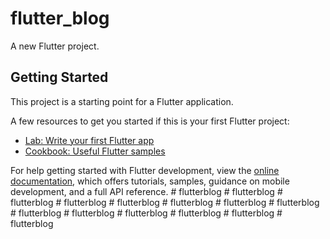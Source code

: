# flutter_blog

A new Flutter project.

## Getting Started

This project is a starting point for a Flutter application.

A few resources to get you started if this is your first Flutter project:

- [Lab: Write your first Flutter app](https://docs.flutter.dev/get-started/codelab)
- [Cookbook: Useful Flutter samples](https://docs.flutter.dev/cookbook)

For help getting started with Flutter development, view the
[online documentation](https://docs.flutter.dev/), which offers tutorials,
samples, guidance on mobile development, and a full API reference.
#   f l u t t e r b l o g  
 #   f l u t t e r b l o g  
 #   f l u t t e r b l o g  
 #   f l u t t e r b l o g  
 #   f l u t t e r b l o g  
 #   f l u t t e r b l o g  
 #   f l u t t e r b l o g  
 #   f l u t t e r b l o g  
 #   f l u t t e r b l o g  
 #   f l u t t e r b l o g  
 #   f l u t t e r b l o g  
 #   f l u t t e r b l o g  
 #   f l u t t e r b l o g  
 #   f l u t t e r b l o g  
 